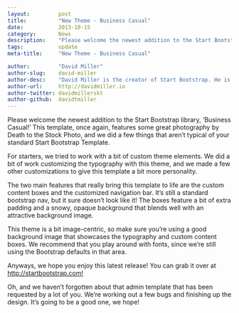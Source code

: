 ```yaml
---
layout:			post
title:			"New Theme - Business Casual"
date:			2013-10-15
category:		News
description:	"Please welcome the newest addition to the Start Bootstrap library..."
tags:			update
meta-title:		"New Theme - Business Casual"

author:			"David Miller"
author-slug:	david-miller
author-desc:	"David Miller is the creator of Start Bootstrap. He is a front end web designer and developer working out of sunny Orlando, Florida."
author-url:		http://davidmiller.io
author-twitter:	davidmillerskt
author-github:	davidtmiller
---
```


Please welcome the newest addition to the Start Bootstrap library, ‘Business Casual!’ This template, once again, features some great photography by Death to the Stock Photo, and we did a few things that aren’t typical of your standard Start Bootstrap Template.

For starters, we tried to work with a bit of custom theme elements. We did a bit of work customizing the typography with this theme, and we made a few other customizations to give this template a bit more personality.

The two main features that really bring this template to life are the custom content boxes and the customized navigation bar. It’s still a standard bootstrap nav, but it sure doesn’t look like it! The boxes feature a bit of extra padding and a snowy, opaque background that blends well with an attractive background image.

This theme is a bit image-centric, so make sure you’re using a good background image that showcases the typography and custom content boxes. We recommend that you play around with fonts, since we’re still using the Bootstrap defaults in that area.

Anyways, we hope you enjoy this latest release! You can grab it over at <http://startbootstrap.com!>

Oh, and we haven’t forgotten about that admin template that has been requested by a lot of you. We’re working out a few bugs and finishing up the design. It’s going to be a good one, we hope!
